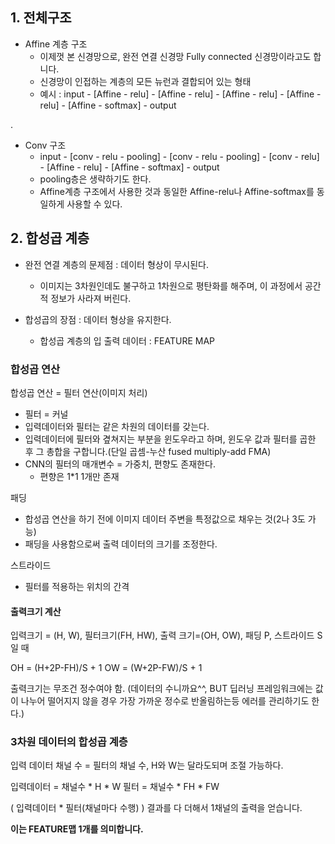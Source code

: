 ## 1. 전체구조

- Affine 계층 구조
  - 이제껏 본 신경망으로, 완전 연결 신경망 Fully connected 신경망이라고도 합니다.
  - 신경망이 인접하는 계층의 모든 뉴런과 결합되어 있는 형태
  - 예시 : input - \[Affine - relu\] - \[Affine - relu\] - \[Affine - relu\] - \[Affine - relu\] - \[Affine - softmax\] - output

 .

- Conv 구조
  - input - \[conv - relu - pooling\] - \[conv - relu - pooling\] - \[conv - relu\] - \[Affine - relu\] - \[Affine - softmax\] - output
  - pooling층은 생략하기도 한다.
  - Affine계층 구조에서 사용한 것과 동일한 Affine-relu나 Affine-softmax를 동일하게 사용할 수 있다.

## 2. 합성곱 계층

- 완전 연결 계층의 문제점 : 데이터 형상이 무시된다.
  - 이미지는 3차원인데도 불구하고 1차원으로 평탄화를 해주며, 이 과정에서 공간적 정보가 사라져 버린다.

- 합성곱의 장점 : 데이터 형상을 유지한다.
  - 합성곱 계층의 입 출력 데이터 : FEATURE MAP

### 합성곱 연산

합성곱 연산 = 필터 연산(이미지 처리)
- 필터 = 커널
- 입력데이터와 필터는 같은 차원의 데이터를 갖는다.
- 입력데이터에 필터와 곂쳐지는 부분을 윈도우라고 하며, 윈도우 값과 필터를 곱한 후 그 총합을 구합니다.(단일 곱셈-누산 fused multiply-add FMA)
- CNN의 필터의 매개변수 = 가중치, 편향도 존재한다.
  - 편향은 1\*1 1개만 존재  

패딩
- 합성곱 연산을 하기 전에 이미지 데이터 주변을 특정값으로 채우는 것(2나 3도 가능)
- 패딩을 사용함으로써 출력 데이터의 크기를 조정한다.

스트라이드
- 필터를 적용하는 위치의 간격

#### 출력크기 계산
입력크기 = (H, W), 필터크기(FH, HW), 출력 크기=(OH, OW), 패딩 P, 스트라이드 S일 때

OH = (H+2P-FH)/S + 1
OW = (W+2P-FW)/S + 1

출력크기는 무조건 정수여야 함. (데이터의 수니까요^^, BUT 딥러닝 프레임워크에는 값이 나누어 떨어지지 않을 경우 가장 가까운 정수로 반올림하는등 에러를 관리하기도 한다.)

### 3차원 데이터의 합성곱 계층
입력 데이터 채널 수 = 필터의 채널 수, H와 W는 달라도되며 조절 가능하다.

입력데이터 = 채널수 * H * W
필터 = 채널수 * FH * FW

( 입력데이터 * 필터(채널마다 수행) ) 결과를 다 더해서 1채널의 출력을 얻습니다.

**이는 FEATURE맵 1개를 의미합니다.**
